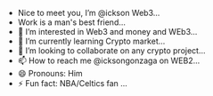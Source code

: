 - Nice to meet you, I’m @ickson Web3...
- Work is a man's best friend...
- 👀 I’m interested in Web3 and money and WEb3...
- 🌱 I’m currently learning Crypto market...
- 💞️ I’m looking to collaborate on any crypto project...
- 📫 How to reach me @icksongonzaga on WEB2...
- 😄 Pronouns: Him
- ⚡ Fun fact: NBA/Celtics fan ...

<!---
Hunter3407/Hunter3407 is a ✨ special ✨ repository because its `README.md` (this file) appears on your GitHub profile.
You can click the Preview link to take a look at your changes.
--->
